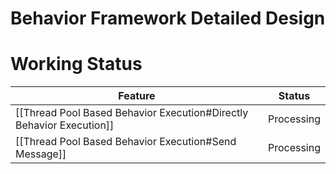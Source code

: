 Behavior Framework Detailed Design
======
# Working Status
| Feature | Status |
| ------ | ------ |
| [[Thread Pool  Based Behavior Execution#Directly Behavior Execution]] | Processing |
| [[Thread Pool  Based Behavior Execution#Send Message]] | Processing |